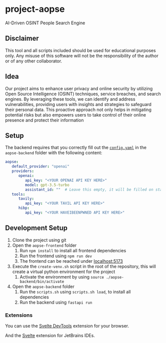 # project-aopse

AI-Driven OSINT People Search Engine

## Disclaimer

This tool and all scripts included should be used for educational purposes only. Any misuse of this software will not be
the responsibility of the author or of any other collaborator.

## Idea

Our project aims to enhance user privacy and online security by utilizing Open Source
Intelligence (OSINT) techniques, service breaches, and search engines. By leveraging
these tools, we can identify and address vulnerabilities, providing users with insights and
strategies to safeguard their personal data.
This proactive approach not only helps in mitigating potential risks but also empowers
users to take control of their online presence and protect their information

## Setup

The backend requires that you correctly fill out the [`config.yaml`](./aopse-backend/config.yaml) in the `aopse-backend` folder with the following content:

```yaml
aopse:
   default_provider: "openai"
   providers:
      openai:
         api_key: "<YOUR OPENAI API KEY HERE>"
         model: gpt-3.5-turbo
         assistant_id: ""  # Leave this empty, it will be filled on start
   tools:
      tavily:
         api_key: "<YOUR TAVIL API KEY HERE>"
      hibp:
         api_key: "<YOUR HAVEIBEENPWNED API KEY HERE>"

```

## Development Setup

1. Clone the project using git
2. Open the `aopse-frontend` folder
   1. Run `npm install` to install all frontend dependencies
   2. Run the frontend using `npm run dev`
   3. The frontend can be reached under <localhost:5173>
3. Execute the `create-venv.sh` script in the root of the repository, this will create a virtual python environment for the project
   1. Activate the environment by using `source ./aopse-backend/bin/activate`
4. Open the `aopse-backend` folder
   1. Run the `scripts.sh` using `scripts.sh load`, to install all dependencies
   2. Run the backend using `fastapi run`

### Extensions

You can use the [Svelte DevTools](https://chromewebstore.google.com/detail/kfidecgcdjjfpeckbblhmfkhmlgecoff) 
extension for your browser. 

And the [Svelte](https://plugins.jetbrains.com/plugin/12375-svelte) extension for JetBrains IDEs.
